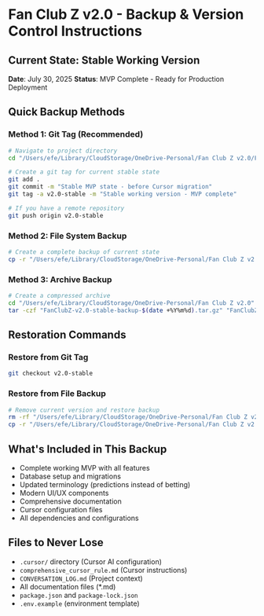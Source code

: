 # Fan Club Z v2.0 - Backup & Version Control Instructions

## Current State: Stable Working Version
**Date**: July 30, 2025
**Status**: MVP Complete - Ready for Production Deployment

## Quick Backup Methods

### Method 1: Git Tag (Recommended)
```bash
# Navigate to project directory
cd "/Users/efe/Library/CloudStorage/OneDrive-Personal/Fan Club Z v2.0/FanClubZ-version2.0"

# Create a git tag for current stable state
git add .
git commit -m "Stable MVP state - before Cursor migration"
git tag -a v2.0-stable -m "Stable working version - MVP complete"

# If you have a remote repository
git push origin v2.0-stable
```

### Method 2: File System Backup
```bash
# Create a complete backup of current state
cp -r "/Users/efe/Library/CloudStorage/OneDrive-Personal/Fan Club Z v2.0/FanClubZ-version2.0" "/Users/efe/Library/CloudStorage/OneDrive-Personal/Fan Club Z v2.0/FanClubZ-version2.0-BACKUP-$(date +%Y%m%d)"
```

### Method 3: Archive Backup
```bash
# Create a compressed archive
cd "/Users/efe/Library/CloudStorage/OneDrive-Personal/Fan Club Z v2.0"
tar -czf "FanClubZ-v2.0-stable-backup-$(date +%Y%m%d).tar.gz" "FanClubZ-version2.0"
```

## Restoration Commands

### Restore from Git Tag
```bash
git checkout v2.0-stable
```

### Restore from File Backup
```bash
# Remove current version and restore backup
rm -rf "/Users/efe/Library/CloudStorage/OneDrive-Personal/Fan Club Z v2.0/FanClubZ-version2.0"
cp -r "/Users/efe/Library/CloudStorage/OneDrive-Personal/Fan Club Z v2.0/FanClubZ-version2.0-BACKUP-[DATE]" "/Users/efe/Library/CloudStorage/OneDrive-Personal/Fan Club Z v2.0/FanClubZ-version2.0"
```

## What's Included in This Backup
- Complete working MVP with all features
- Database setup and migrations
- Updated terminology (predictions instead of betting)
- Modern UI/UX components
- Comprehensive documentation
- Cursor configuration files
- All dependencies and configurations

## Files to Never Lose
- `.cursor/` directory (Cursor AI configuration)
- `comprehensive_cursor_rule.md` (Cursor instructions)
- `CONVERSATION_LOG.md` (Project context)
- All documentation files (*.md)
- `package.json` and `package-lock.json`
- `.env.example` (environment template)
